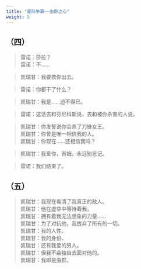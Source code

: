 ```yaml
---
title: "星际争霸——虫群之心"
weight: 5
--- 
```


## （四）

> 雷诺：莎拉？  
> 雷诺：不……  

> 凯瑞甘：我要救你出去。  

> 雷诺：你都干了什么？  

> 凯瑞甘：我是……迫不得已。  

> 雷诺：这话去和芬尼科斯说，去和被你杀害的人说。  

> 凯瑞甘：你发誓说你会杀了刀锋女王。  
> 凯瑞甘：你曾是唯一相信我的人。  
> 凯瑞甘：你现在……还相信我吗？  

> 凯瑞甘：我爱你，吉姆。永远别忘记。  

> 雷诺：我们结束了。  

## （五）
> 凯瑞甘：我现在看清了我真正的敌人。  
> 凯瑞甘：他在虚空中等待着我，  
> 凯瑞甘：拥有着我无法想象的力量……  
> 凯瑞甘：为了对抗他，我放弃了所有的一切。  
> 凯瑞甘：我的人性、  
> 凯瑞甘：我的身份、  
> 凯瑞甘：还有我爱的男人。    
> 凯瑞甘：但我不会独自去面对他的。    
> 凯瑞甘：我即是虫群。    
